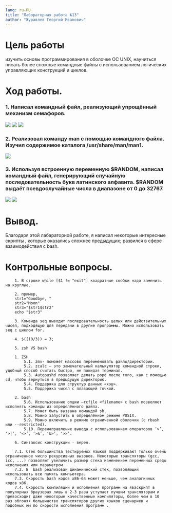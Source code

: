 ```yaml
---
lang: ru-RU
title: "Лабораторная работа №13"
author: "Журавлев Георгий Иванович"
---
```


# Цель работы
 изучить основы программирования в оболочке ОС UNIX, научиться писать более сложные командные файлы с использованием логических управляющих конструкций и циклов.

# Ход работы.

### 1. Написал командный файл, реализующий упрощённый механизм семафоров.

![](screens/01.jpg)
![](screens/02.jpg)
![](screens/03.jpg)

### 2. Реализовал команду man с помощью командного файла. Изучил содержимое каталога /usr/share/man/man1.
![](screens/04.jpg)

### 3. Используя встроенную переменную $RANDOM, написал командный файл, генерирующий случайную последовательность букв латинского алфавита. $RANDOM выдаёт псевдослучайные числа в диапазоне от 0 до 32767.
![](screens/05.jpg)
![](screens/06.jpg)

# Вывод.
Благодаря этой лабараторной работе, я написал некоторые интересные скрипты , которые оказались сложнее предыдущих; развился в сфере взаимодействия с bash.

# Контрольные вопросы.

        1. В строке while [$1 != "exit"] квадратные скобки надо заменить на круглые.

        2. пример,
        str1="Goodbye, "
        str2="Moon"
        str3="$str1$str2"
        echo "$str3"

        3. Команда seq выводит последовательность целых или действительных чисел, подходящую для передачи в другие программы. Mожно использовать seq с циклом for.

        4. $((10/3)) = 3;

        5. zsh VS bash

        1. ZSH
            5.1. zmv- поможет массово переименовать файлы/директории.
            5.2. zcalc — это замечательный калькулятор командной строки, удобный способ считать быстро, не покидая терминал.
            5.3. Autopushd позволяет делать popd после того, как с помощью cd, чтобы вернуться в предыдущую директорию.
            5.4. Поддержка для структур данных «хэш».
            5.5. Поддержка чисел с плавающей точкой.

        2. bash
            5.6. Использование опции –rcfile <filename> с bash позволяет исполнять команды из определённого файла.
            5.7. Может быть вызвана командой sh.
            5.8. Mожно запустить в определённом режиме POSIX.
            5.9. Moжно включить в режиме ограниченной оболочки (с rbash или --restricted).
            5.10. Перенаправление вывода с использованием операторов ‘>’, ‘>|’, ‘<>’, ‘>&’, ‘&>’, ‘>>’.

        6. Синтаксис конструкции - верен.

        7.1. Стек большинства тестируемых языков поддерживают только очень ограниченное число рекурсивных вызовов. Некоторые трансляторы (gcc, icc, ...) позволяют увеличить размер стека изменением переменных среды исполнения или параметром.
        7.2. В  bash реализован динамический стек, позволяющий использовать всю память компьютера.
        7.3. Скорость bash кодов x86-64 может меньше, чем аналогичных кодов x86.
        7.4. Скорость компиляции и исполнения программ на яваскрипт в популярных браузерах лишь в 2-3 раза уступает лучшим трансляторам и превосходит даже некоторые качественные компиляторы, более чем в 10 раз обгоняя большинство трансляторов других языков сценариев и подобных им по скорости исполнения программ .
